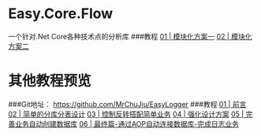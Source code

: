 # Easy.Core.Flow
一个针对.Net Core各种技术点的分析库
###教程
[01 |  模块化方案一](https://www.cnblogs.com/MrChuJiu/p/13689123.html)
[02 |  模块化方案二](https://www.cnblogs.com/MrChuJiu/p/13708035.html)


# 其他教程预览 
###Git地址： https://github.com/MrChuJiu/EasyLogger
###教程
[01 |  前言](https://www.cnblogs.com/HDONG/p/13517146.html)
[02 |  简单的分库分表设计](https://www.cnblogs.com/HDONG/p/13517207.html)
[03 |  控制反转搭配简单业务](https://www.cnblogs.com/HDONG/p/13527308.html)
[04 |  强化设计方案](https://www.cnblogs.com/HDONG/p/13539186.html)
[05 |  完善业务自动创建数据库](https://www.cnblogs.com/HDONG/p/13552014.html)
[06 |  最终篇-通过AOP自动连接数据库-完成日志业务](https://www.cnblogs.com/HDONG/p/13575511.html)

